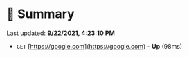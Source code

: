 # 📖 Summary
Last updated: **9/22/2021, 4:23:10 PM**

- `GET` [https://google.com](https://google.com) - **Up** (98ms)
